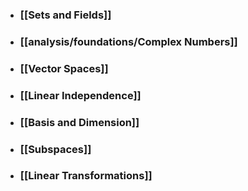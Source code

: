 ---
---

- ### [[Sets and Fields]]

- ### [[analysis/foundations/Complex Numbers]]

- ### [[Vector Spaces]]

- ### [[Linear Independence]]

- ### [[Basis and Dimension]]

- ### [[Subspaces]]

- ### [[Linear Transformations]]